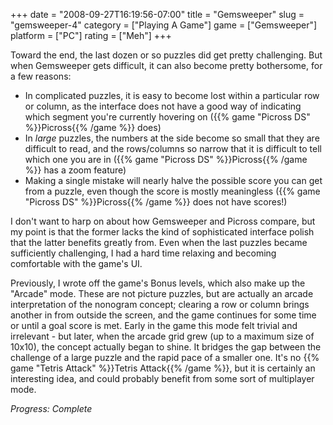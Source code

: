 +++
date = "2008-09-27T16:19:56-07:00"
title = "Gemsweeper"
slug = "gemsweeper-4"
category = ["Playing A Game"]
game = ["Gemsweeper"]
platform = ["PC"]
rating = ["Meh"]
+++

Toward the end, the last dozen or so puzzles did get pretty challenging.  But when Gemsweeper gets difficult, it can also become pretty bothersome, for a few reasons:

* In complicated puzzles, it is easy to become lost within a particular row or column, as the interface does not have a good way of indicating which segment you're currently hovering on ({{% game "Picross DS" %}}Picross{{% /game %}} does)
* In <i>large</i> puzzles, the numbers at the side become so small that they are difficult to read, and the rows/columns so narrow that it is difficult to tell which one you are in ({{% game "Picross DS" %}}Picross{{% /game %}} has a zoom feature)
* Making a single mistake will nearly halve the possible score you can get from a puzzle, even though the score is mostly meaningless ({{% game "Picross DS" %}}Picross{{% /game %}} does not have scores!)

I don't want to harp on about how Gemsweeper and Picross compare, but my point is that the former lacks the kind of sophisticated interface polish that the latter benefits greatly from.  Even when the last puzzles became sufficiently challenging, I had a hard time relaxing and becoming comfortable with the game's UI.

Previously, I wrote off the game's Bonus levels, which also make up the "Arcade" mode.  These are not picture puzzles, but are actually an arcade interpretation of the nonogram concept; clearing a row or column brings another in from outside the screen, and the game continues for some time or until a goal score is met.  Early in the game this mode felt trivial and irrelevant - but later, when the arcade grid grew (up to a maximum size of 10x10), the concept actually began to shine.  It bridges the gap between the challenge of a large puzzle and the rapid pace of a smaller one.  It's no {{% game "Tetris Attack" %}}Tetris Attack{{% /game %}}, but it is certainly an interesting idea, and could probably benefit from some sort of multiplayer mode.

<i>Progress: Complete</i>